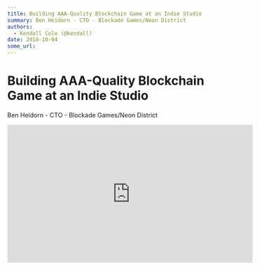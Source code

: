 ```yaml
---
title: Building AAA-Quality Blockchain Game at an Indie Studio
summary: Ben Heidorn - CTO - Blockade Games/Neon District
authors:
  - Kendall Cole (@kendall)
date: 2018-10-04
some_url: 
---
```


# Building AAA-Quality Blockchain Game at an Indie Studio

Ben Heidorn - CTO - Blockade Games/Neon District

<div align="center"><iframe width="560" height="315" src="https://www.youtube.com/embed/NbK5ryWEeAA" frameborder="0" allow="encrypted-media" allowfullscreen></iframe></div>